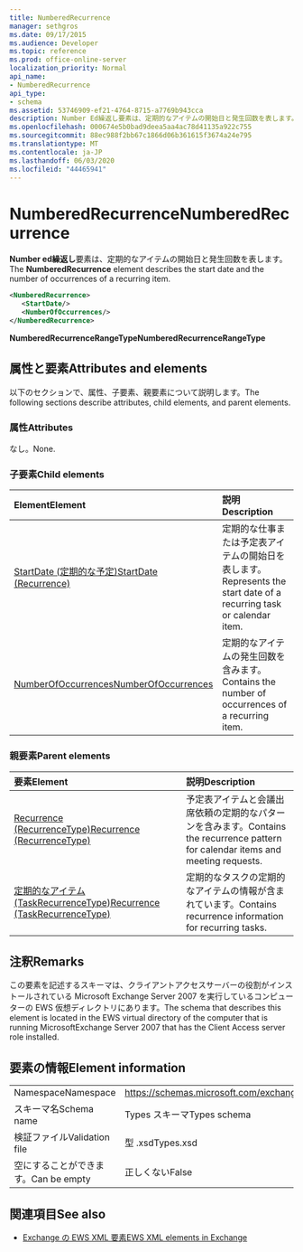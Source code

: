 ```yaml
---
title: NumberedRecurrence
manager: sethgros
ms.date: 09/17/2015
ms.audience: Developer
ms.topic: reference
ms.prod: office-online-server
localization_priority: Normal
api_name:
- NumberedRecurrence
api_type:
- schema
ms.assetid: 53746909-ef21-4764-8715-a7769b943cca
description: Number Ed繰返し要素は、定期的なアイテムの開始日と発生回数を表します。
ms.openlocfilehash: 000674e5b0bad9deea5aa4ac78d41135a922c755
ms.sourcegitcommit: 88ec988f2bb67c1866d06b361615f3674a24e795
ms.translationtype: MT
ms.contentlocale: ja-JP
ms.lasthandoff: 06/03/2020
ms.locfileid: "44465941"
---
```

# <a name="numberedrecurrence"></a><span data-ttu-id="8c081-103">NumberedRecurrence</span><span class="sxs-lookup"><span data-stu-id="8c081-103">NumberedRecurrence</span></span>

<span data-ttu-id="8c081-104">**Number ed繰返し**要素は、定期的なアイテムの開始日と発生回数を表します。</span><span class="sxs-lookup"><span data-stu-id="8c081-104">The **NumberedRecurrence** element describes the start date and the number of occurrences of a recurring item.</span></span> 
  
```xml
<NumberedRecurrence>
   <StartDate/>
   <NumberOfOccurrences/>
</NumberedRecurrence>
```

 <span data-ttu-id="8c081-105">**NumberedRecurrenceRangeType**</span><span class="sxs-lookup"><span data-stu-id="8c081-105">**NumberedRecurrenceRangeType**</span></span>
## <a name="attributes-and-elements"></a><span data-ttu-id="8c081-106">属性と要素</span><span class="sxs-lookup"><span data-stu-id="8c081-106">Attributes and elements</span></span>

<span data-ttu-id="8c081-107">以下のセクションで、属性、子要素、親要素について説明します。</span><span class="sxs-lookup"><span data-stu-id="8c081-107">The following sections describe attributes, child elements, and parent elements.</span></span>
  
### <a name="attributes"></a><span data-ttu-id="8c081-108">属性</span><span class="sxs-lookup"><span data-stu-id="8c081-108">Attributes</span></span>

<span data-ttu-id="8c081-109">なし。</span><span class="sxs-lookup"><span data-stu-id="8c081-109">None.</span></span>
  
### <a name="child-elements"></a><span data-ttu-id="8c081-110">子要素</span><span class="sxs-lookup"><span data-stu-id="8c081-110">Child elements</span></span>

|<span data-ttu-id="8c081-111">**Element**</span><span class="sxs-lookup"><span data-stu-id="8c081-111">**Element**</span></span>|<span data-ttu-id="8c081-112">**説明**</span><span class="sxs-lookup"><span data-stu-id="8c081-112">**Description**</span></span>|
|:-----|:-----|
|[<span data-ttu-id="8c081-113">StartDate (定期的な予定)</span><span class="sxs-lookup"><span data-stu-id="8c081-113">StartDate (Recurrence)</span></span>](startdate-recurrence.md) <br/> |<span data-ttu-id="8c081-114">定期的な仕事または予定表アイテムの開始日を表します。</span><span class="sxs-lookup"><span data-stu-id="8c081-114">Represents the start date of a recurring task or calendar item.</span></span>  <br/> |
|[<span data-ttu-id="8c081-115">NumberOfOccurrences</span><span class="sxs-lookup"><span data-stu-id="8c081-115">NumberOfOccurrences</span></span>](numberofoccurrences.md) <br/> |<span data-ttu-id="8c081-116">定期的なアイテムの発生回数を含みます。</span><span class="sxs-lookup"><span data-stu-id="8c081-116">Contains the number of occurrences of a recurring item.</span></span>  <br/> |
   
### <a name="parent-elements"></a><span data-ttu-id="8c081-117">親要素</span><span class="sxs-lookup"><span data-stu-id="8c081-117">Parent elements</span></span>

|<span data-ttu-id="8c081-118">**要素**</span><span class="sxs-lookup"><span data-stu-id="8c081-118">**Element**</span></span>|<span data-ttu-id="8c081-119">**説明**</span><span class="sxs-lookup"><span data-stu-id="8c081-119">**Description**</span></span>|
|:-----|:-----|
|[<span data-ttu-id="8c081-120">Recurrence (RecurrenceType)</span><span class="sxs-lookup"><span data-stu-id="8c081-120">Recurrence (RecurrenceType)</span></span>](recurrence-recurrencetype.md) <br/> |<span data-ttu-id="8c081-121">予定表アイテムと会議出席依頼の定期的なパターンを含みます。</span><span class="sxs-lookup"><span data-stu-id="8c081-121">Contains the recurrence pattern for calendar items and meeting requests.</span></span>  <br/> |
|[<span data-ttu-id="8c081-122">定期的なアイテム (TaskRecurrenceType)</span><span class="sxs-lookup"><span data-stu-id="8c081-122">Recurrence (TaskRecurrenceType)</span></span>](recurrence-taskrecurrencetype.md) <br/> |<span data-ttu-id="8c081-123">定期的なタスクの定期的なアイテムの情報が含まれています。</span><span class="sxs-lookup"><span data-stu-id="8c081-123">Contains recurrence information for recurring tasks.</span></span>  <br/> |
   
## <a name="remarks"></a><span data-ttu-id="8c081-124">注釈</span><span class="sxs-lookup"><span data-stu-id="8c081-124">Remarks</span></span>

<span data-ttu-id="8c081-125">この要素を記述するスキーマは、クライアントアクセスサーバーの役割がインストールされている Microsoft Exchange Server 2007 を実行しているコンピューターの EWS 仮想ディレクトリにあります。</span><span class="sxs-lookup"><span data-stu-id="8c081-125">The schema that describes this element is located in the EWS virtual directory of the computer that is running MicrosoftExchange Server 2007 that has the Client Access server role installed.</span></span>
  
## <a name="element-information"></a><span data-ttu-id="8c081-126">要素の情報</span><span class="sxs-lookup"><span data-stu-id="8c081-126">Element information</span></span>

|||
|:-----|:-----|
|<span data-ttu-id="8c081-127">Namespace</span><span class="sxs-lookup"><span data-stu-id="8c081-127">Namespace</span></span>  <br/> |https://schemas.microsoft.com/exchange/services/2006/types  <br/> |
|<span data-ttu-id="8c081-128">スキーマ名</span><span class="sxs-lookup"><span data-stu-id="8c081-128">Schema name</span></span>  <br/> |<span data-ttu-id="8c081-129">Types スキーマ</span><span class="sxs-lookup"><span data-stu-id="8c081-129">Types schema</span></span>  <br/> |
|<span data-ttu-id="8c081-130">検証ファイル</span><span class="sxs-lookup"><span data-stu-id="8c081-130">Validation file</span></span>  <br/> |<span data-ttu-id="8c081-131">型 .xsd</span><span class="sxs-lookup"><span data-stu-id="8c081-131">Types.xsd</span></span>  <br/> |
|<span data-ttu-id="8c081-132">空にすることができます。</span><span class="sxs-lookup"><span data-stu-id="8c081-132">Can be empty</span></span>  <br/> |<span data-ttu-id="8c081-133">正しくない</span><span class="sxs-lookup"><span data-stu-id="8c081-133">False</span></span>  <br/> |
   
## <a name="see-also"></a><span data-ttu-id="8c081-134">関連項目</span><span class="sxs-lookup"><span data-stu-id="8c081-134">See also</span></span>



- [<span data-ttu-id="8c081-135">Exchange の EWS XML 要素</span><span class="sxs-lookup"><span data-stu-id="8c081-135">EWS XML elements in Exchange</span></span>](ews-xml-elements-in-exchange.md)

